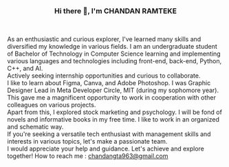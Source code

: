 <center><strong><h3>Hi there 👋, I'm CHANDAN RAMTEKE</h3></strong></center>
<br>

As an enthusiastic and curious explorer, I've learned many skills and diversified my knowledge in various fields. I am an undergraduate student of Bachelor of Technology in Computer Science learning and implementing various languages and technologies including front-end, back-end, Python, C++, and AI. <br>
Actively seeking internship opportunities and curious to collaborate.<br>
I like to learn about Figma, Canva, and Adobe Photoshop. I was Graphic Designer Lead in Meta Developer Circle, MIT (during my sophomore year). This gave me a magnificent opportunity to work in cooperation with other colleagues on various projects. <br>
Apart from this, I explored stock marketing and psychology. I will be fond of novels and informative books in my free time.
I like to work in an organized and schematic way.<br>
If you're seeking a versatile tech enthusiast with management skills and interests in various topics, let's make a passionate team.<br>
I would appreciate your help and guidance. Let's achieve and explore together!
How to reach me : <a href="https://mail.google.com/mail/u/0/#inbox">chandangta963@gmail.com</a>
<!--
**chandan200209/chandan200209** is a ✨ _special_ ✨ repository because its `README.md` (this file) appears on your GitHub profile.

Here are some ideas to get you started:

- 🔭 I’m currently working on ...
- 🌱 I’m currently learning ...
- 👯 I’m looking to collaborate on ...
- 🤔 I’m looking for help with ...
- 💬 Ask me about ...
- 📫 How to reach me: ...
- 😄 Pronouns: ...
- ⚡ Fun fact: ...
